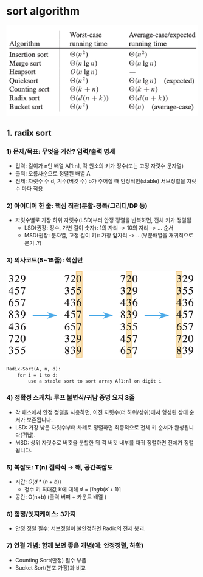 # sort algorithm

![algorithm running time](./images/image.png)

## 1. radix sort

### 1) 문제/목표: 무엇을 계산? 입력/출력 명세

- 입력: 길이가 n인 배열 A[1:n], 각 원소의 키가 정수(또는 고정 자릿수 문자열)
- 출력: 오름차순으로 정렬된 배열 A
- 전제: 자릿수 수 d, 기수(버킷 수) b가 주어질 때 안정적인(stable) 서브정렬을 자릿수 마다 적용

### 2) 아이디어 한 줄: 핵심 직관(분할-정복/그리디/DP 등)

- 자릿수별로 가장 하위 자릿수(LSD)부터 안정 정렬을 반복하면, 전체 키가 정렬됨
  - LSD(권장: 정수, 가변 길이 숫자): 1의 자리 -> 10의 자리 -> ... 순서
  - MSD(권장: 문자열, 고정 길이 키): 가장 앞자리 -> ...(부분배열을 재귀적으로 분기..?)

### 3) 의사코드(5~15줄): 핵심만

![radix-sort](./images/image-radix_sort.png)

```
Radix-Sort(A, n, d):
    for i = 1 to d:
        use a stable sort to sort array A[1:n] on digit i
```

### 4) 정확성 스케치: 루프 불변식/귀납 증명 요지 3줄

- 각 패스에서 안정 정렬을 사용하면, 이전 자릿수(더 하위/상위)에서 형성된 상대 순서가 보존됩니다.
- LSD: 가장 낮은 자릿수부터 차례로 정렬하면 최종적으로 전체 키 순서가 완성됩니다(귀납).
- MSD: 상위 자릿수로 버킷을 분할한 뒤 각 버킷 내부를 재귀 정렬하면 전체가 정렬됩니다.

### 5) 복잡도: T(n) 점화식 → 해, 공간복잡도

- 시간: $O(d*(n+b))$
  - 정수 키 최대값 K에 대해 $d=⌈logb​(K+1)⌉$
- 공간: O(n+b) (출력 버퍼 + 카운트 배열 )

### 6) 함정/엣지케이스: 3가지

- 안정 정렬 필수: 서브정렬이 불안정하면 Radix의 전제 붕괴.

### 7) 연결 개념: 함께 보면 좋은 개념(예: 안정정렬, 하한)

- Counting Sort(안정) 필수 부품
- Bucket Sort(분포 가정)과 비교
